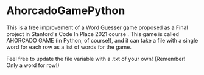 # AhorcadoGamePython
This is a free improvement of a Word Guesser game proposed as a Final project in Stanford's Code In Place 2021 course . This game is called AHORCADO GAME (in Python, of course!), and it can take a file with a single word for each row as a list of words for the game.

Feel free to update the file variable with a .txt of your own! 
(Remember! Only a word for row!)
